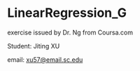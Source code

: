 LinearRegression_G
==================
exercise issued by Dr. Ng from Coursa.com

Student: Jiting XU

email: xu57@email.sc.edu
